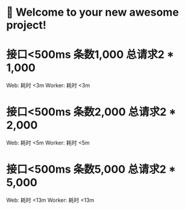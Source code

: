 # 🚀 Welcome to your new awesome project!

接口<500ms  条数1,000  总请求2 * 1,000
===================================
Web:     耗时 <3m
Worker:  耗时 <3m

接口<500ms  条数2,000  总请求2 * 2,000
===================================
Web:     耗时 <5m
Worker:  耗时 <5m

接口<500ms  条数5,000  总请求2 * 5,000
===================================
Web:     耗时 <13m
Worker:  耗时 <13m